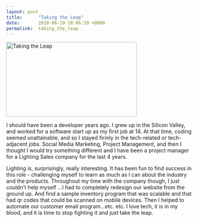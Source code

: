 ```yaml
---
layout: post
title:      "Taking the Leap"
date:       2018-06-19 18:06:29 +0000
permalink:  taking_the_leap
---
```



<img src="https://i0.wp.com/wacenactus.com/wp-content/uploads/2017/02/Running-1024x682.jpg?zoom=1.25&fit=1024%2C682" alt="Taking the Leap" height="200" width="350">


I should have been a developer years ago. I grew up in the Silicon Valley, and worked for a software start up as my first job at 14. At that time, coding seemed unattainable, and so I stayed firmly in the tech-related or tech- adjacent jobs. Social Media Marketing, Project Management, and then I thought I would try something different and I have been a project manager for a Lighting Sales company for the last 4 years. 

Lighting is, surprisingly, really interesting. It has been fun to find success in this role - challenging myself to learn as much as I can about the industry and the products. Throughout my time with the company though, I just couldn't help myself ...I had to completely redesign our website from the ground up. And find a sample inventory program that was scalable and that had qr codes that could be scanned on mobile devices. Then I helped to automate our customer email program...etc. etc. I love tech, it is in my blood, and it is time to stop fighting it and just take the leap.
